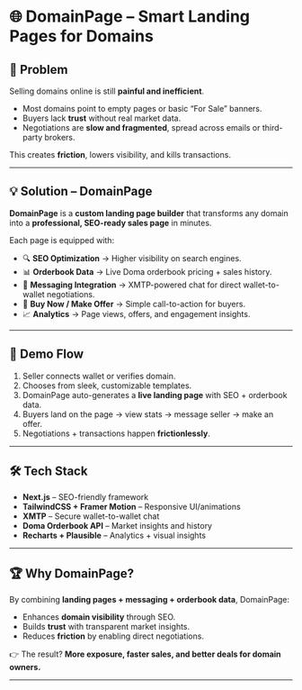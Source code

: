 
# 🌐 DomainPage – Smart Landing Pages for Domains

## 🚨 Problem

Selling domains online is still **painful and inefficient**.

* Most domains point to empty pages or basic “For Sale” banners.
* Buyers lack **trust** without real market data.
* Negotiations are **slow and fragmented**, spread across emails or third-party brokers.

This creates **friction**, lowers visibility, and kills transactions.

---

## 💡 Solution – DomainPage

**DomainPage** is a **custom landing page builder** that transforms any domain into a **professional, SEO-ready sales page** in minutes.

Each page is equipped with:

* 🔍 **SEO Optimization** → Higher visibility on search engines.
* 📊 **Orderbook Data** → Live Doma orderbook pricing + sales history.
* 💬 **Messaging Integration** → XMTP-powered chat for direct wallet-to-wallet negotiations.
* 💸 **Buy Now / Make Offer** → Simple call-to-action for buyers.
* 📈 **Analytics** → Page views, offers, and engagement insights.

---

## 🚀 Demo Flow

1. Seller connects wallet or verifies domain.
2. Chooses from sleek, customizable templates.
3. DomainPage auto-generates a **live landing page** with SEO + orderbook data.
4. Buyers land on the page → view stats → message seller → make an offer.
5. Negotiations + transactions happen **frictionlessly**.

---

## 🛠️ Tech Stack

* **Next.js** – SEO-friendly framework
* **TailwindCSS + Framer Motion** – Responsive UI/animations
* **XMTP** – Secure wallet-to-wallet chat
* **Doma Orderbook API** – Market insights and history
* **Recharts + Plausible** – Analytics + visual insights

---

## 🏆 Why DomainPage?

By combining **landing pages + messaging + orderbook data**, DomainPage:

* Enhances **domain visibility** through SEO.
* Builds **trust** with transparent market insights.
* Reduces **friction** by enabling direct negotiations.

👉 The result? **More exposure, faster sales, and better deals for domain owners.**

---
